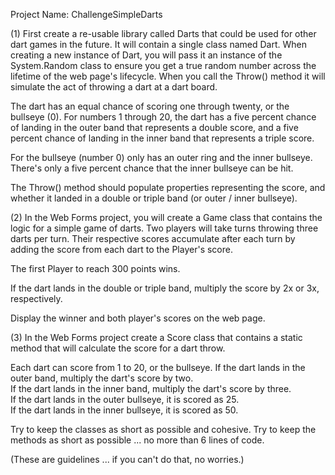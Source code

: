 Project Name: ChallengeSimpleDarts

(1) First create a re-usable library called Darts that could be used for
other dart games in the future.  It will contain a single class named Dart.  When
creating a new instance of Dart, you will pass it an instance of the System.Random
class to ensure you get a true random number across the lifetime of the web page's 
lifecycle.  When you call the Throw() method it will simulate the act of throwing a 
dart at a dart board.  

The dart has an equal chance of scoring one through twenty,
or the bullseye (0).  For numbers 1 through 20, the dart has a five percent chance 
of landing in the outer band that represents a double score, and a five percent 
chance of landing in the inner band that represents a triple score.  

For the bullseye (number 0) only has an outer ring and the inner bullseye.  There's
only a five percent chance that the inner bullseye can be hit.

The Throw() method should populate properties representing the score, and whether 
it landed in a double or triple band (or outer / inner bullseye).

(2) In the Web Forms project, you will create a Game class that contains the 
logic for a simple game of darts.  Two players will take turns throwing three
darts per turn.  Their respective scores accumulate after each turn by adding 
the score from each dart to the Player's score.  

The first Player to reach 300 points wins.  

If the dart lands in the double or triple band, multiply the score by 2x or 3x, respectively.  

Display the winner and both player's scores on the web page.

(3) In the Web Forms project create a Score class that contains a static method 
that will calculate the score for a dart throw.  

Each dart can score from 1 to 20, or the bullseye.
If the dart lands in the outer band, multiply the dart's score by two.  
If the dart lands in the inner band, multiply the dart's score by three.  
If the dart lands in the outer bullseye, it is scored as 25.  
If the dart lands in the inner bullseye, it is scored as 50.

Try to keep the classes as short as possible and cohesive.
Try to keep the methods as short as possible ... no more than 6 lines of code.

(These are guidelines ... if you can't do that, no worries.)
